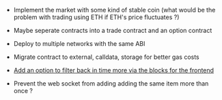 -   Implement the market with some kind of stable coin (what would be the problem with trading using ETH if ETH's price fluctuates ?)
-   Maybe seperate contracts into a trade contract and an option contract
-   Deploy to multiple networks with the same ABI
-   Migrate contract to external, calldata, storage for better gas costs
-   [Add an option to filter back in time more via the blocks for the frontend](https://piyopiyo.medium.com/how-to-get-current-block-number-of-ethereum-blockchain-a4405f77e1b1)

-   Prevent the web socket from adding adding the same item more than once ?
